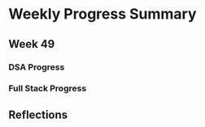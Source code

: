 # Weekly Progress Summary  

## Week 49

### **DSA Progress**  

### **Full Stack Progress**

## **Reflections**
